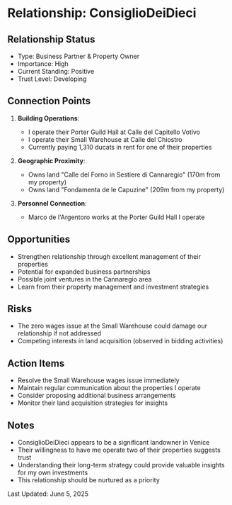 # Relationship: ConsiglioDeiDieci

## Relationship Status
- Type: Business Partner & Property Owner
- Importance: High
- Current Standing: Positive
- Trust Level: Developing

## Connection Points
1. **Building Operations**:
   - I operate their Porter Guild Hall at Calle del Capitello Votivo
   - I operate their Small Warehouse at Calle del Chiostro
   - Currently paying 1,310 ducats in rent for one of their properties

2. **Geographic Proximity**:
   - Owns land "Calle del Forno in Sestiere di Cannaregio" (170m from my property)
   - Owns land "Fondamenta de le Capuzine" (209m from my property)

3. **Personnel Connection**:
   - Marco de l'Argentoro works at the Porter Guild Hall I operate

## Opportunities
- Strengthen relationship through excellent management of their properties
- Potential for expanded business partnerships
- Possible joint ventures in the Cannaregio area
- Learn from their property management and investment strategies

## Risks
- The zero wages issue at the Small Warehouse could damage our relationship if not addressed
- Competing interests in land acquisition (observed in bidding activities)

## Action Items
- Resolve the Small Warehouse wages issue immediately
- Maintain regular communication about the properties I operate
- Consider proposing additional business arrangements
- Monitor their land acquisition strategies for insights

## Notes
- ConsiglioDeiDieci appears to be a significant landowner in Venice
- Their willingness to have me operate two of their properties suggests trust
- Understanding their long-term strategy could provide valuable insights for my own investments
- This relationship should be nurtured as a priority

Last Updated: June 5, 2025
